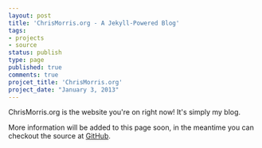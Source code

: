 ```yaml
---
layout: post
title: 'ChrisMorris.org - A Jekyll-Powered Blog'
tags:
- projects
- source
status: publish
type: page
published: true
comments: true
projcet_title: 'ChrisMorris.org'
project_date: "January 3, 2013"
---
```

ChrisMorris.org is the website you're on right now! It's simply my blog.

More information will be added to this page soon, in the meantime you can checkout the source at [GitHub](https://github.com/ChrisMorrisOrg/ChrisMorris.org).
